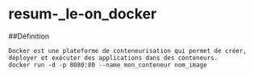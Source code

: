 # resum-_le-on_docker
##Définition
~~~
Docker est une plateforme de conteneurisation qui permet de créer, déployer et exécuter des applications dans des conteneurs.
docker run -d -p 8080:80 --name mon_conteneur nom_image
~~~

